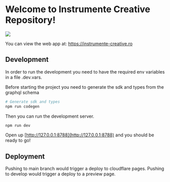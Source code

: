 # Welcome to Instrumente Creative Repository!

<img src="https://imagedelivery.net/_Qvu0ID0pPyVjDxZnl16ng/e1e83cec-f941-4f10-6eaa-192b7e88c700/small"/>

You can view the web app at: https://instrumente-creative.ro
## Development

In order to run the development you need to have the required env variables in a file .dev.vars.

Before starting the project you need to generate the sdk and types from the graphql schema

```sh
# Generate sdk and types
npm run codegen
```
Then you can run the development server.

```sh
npm run dev
```

Open up [http://127.0.0.1:8788](http://127.0.0.1:8788) and you should be ready to go!

## Deployment

Pushing to main branch would trigger a deploy to cloudflare pages.
Pushing to develop would trigger a deploy to a preview page.

